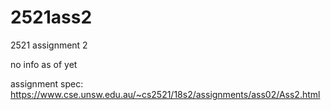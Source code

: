 # 2521ass2
2521 assignment 2

no info as of yet

assignment spec: https://www.cse.unsw.edu.au/~cs2521/18s2/assignments/ass02/Ass2.html
